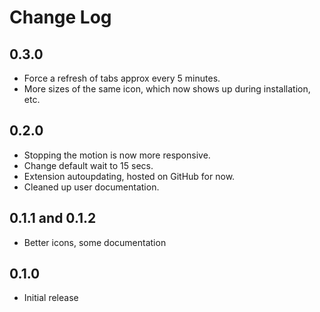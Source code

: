 Change Log
==========

0.3.0
-----

* Force a refresh of tabs approx every 5 minutes.
* More sizes of the same icon, which now shows up during installation, etc.

0.2.0
-----

* Stopping the motion is now more responsive.
* Change default wait to 15 secs.
* Extension autoupdating, hosted on GitHub for now.
* Cleaned up user documentation.

0.1.1 and 0.1.2
---------------

* Better icons, some documentation

0.1.0
-----

* Initial release
